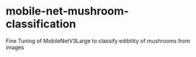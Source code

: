 # mobile-net-mushroom-classification
Fine Tuning of MobileNetV3Large to classify edibility of mushrooms from images
